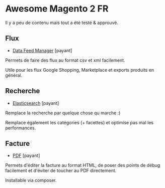 # Awesome Magento 2 FR

Il y a peu de contenu mais tout a été testé & approuvé.

## Flux

+ [Data Feed Manager](https://www.wyomind.com/fr/magento2/data-feed-manager-magento.html) [payant]

Permets de faire des flux au format csv et xml facilement.

Utile pour les flux Google Shopping, Marketplace et exports produits en général.

## Recherche

+ [Elasticsearch](https://www.wyomind.com/fr/magento2/elastic-search-magento.html) [payant]

Remplace la recherche par quelque chose qu marche :) 

Remplace également les catégories (+ facettes) et optimise pas mal les performances.

## Facture

+ [PDF](https://store.fooman.co.nz/extensions/magento2/magento-extension-pdf-customiser-m2.html) [payant]

Permets d'éditer la facture au format HTML, de poser des points de débug facilement et d'éviter de toucher au PDF directement. 

Installable via composer.


